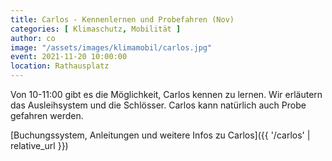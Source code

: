 ```yaml
---
title: Carlos - Kennenlernen und Probefahren (Nov)
categories: [ Klimaschutz, Mobilität ]
author: co
image: "/assets/images/klimamobil/carlos.jpg"
event: 2021-11-20 10:00:00
location: Rathausplatz
---
```


Von 10-11:00 gibt es die Möglichkeit, Carlos kennen zu lernen. Wir erläutern das Ausleihsystem und die Schlösser. Carlos kann natürlich auch Probe gefahren werden. 

[Buchungssystem, Anleitungen und weitere Infos zu Carlos]({{ '/carlos' | relative_url }})
